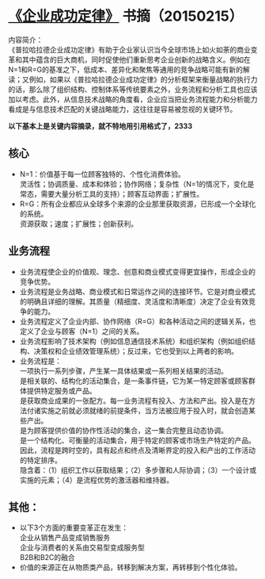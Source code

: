 # [《企业成功定律》](http://product.dangdang.com/24022063.html) 书摘（20150215）

内容简介：        
《普拉哈拉德企业成功定律》有助于企业家认识当今全球市场上如火如荼的商业变革和其中蕴含的巨大商机，同时促使他们重新思考企业创新的战略含义。例如在N=1和R=G的基准之下，低成本、差异化和聚焦等通用的竞争战略可能有新的解读；又例如，如果以《普拉哈拉德企业成功定律》的分析框架来衡量战略的执行力的话，那么除了组织结构、控制体系等传统要素之外，业务流程和分析工具也应该加以考虑。此外，从信息技术战略的角度看，企业应当把业务流程能力和分析能力看成是与信息技术匹配的关键战略能力，这往往是容易被忽视的关键环节。         

     
**以下基本上是关键内容摘录，就不特地用引用格式了，2333**    


## 核心   
- N=1：价值基于每一位顾客独特的、个性化消费体验。    
灵活性；协调质量、成本和体验；协作网络；复杂性（N=1的情况下，变化是常态，需要大量分析工具的支持）；顾客互动界面；扩展性。
- R=G：所有企业都应从全球多个来源的企业那里获取资源，已形成一个全球化的系统。    
资源获取；速度；扩展性；创新获利。


## 业务流程
- 业务流程使企业的价值观、理念、创意和商业模式变得更宜操作，形成企业的竞争优势。
- 业务流程是业务战略、商业模式和日常运作之间的连接环节。它是对商业模式的明确且详细的理解。其质量（精细度、灵活度和清晰度）决定了企业有效竞争的能力。
- 业务流程定义了企业内部、协作网络（R=G）和各种活动之间的逻辑关系，也定义了企业与顾客（N=1）之间的关系。
- 业务流程影响了技术架构（例如信息通信技术系统）和组织架构（例如组织结构、决策权和企业绩效管理系统）；反过来，它也受到以上两者的影响。
- 业务流程是：   
一项执行一系列步骤，产生某一具体结果或一系列相关结果的活动。   
是相关联的、结构化的活动集合，是一条事件链，它为某一特定顾客或顾客群体提供特定服务或产品。   
是获取商业成果的一张配方。每一业务流程有投入、方法和产出。投入是在方法付诸实施之前就必须就绪的前提条件，当方法被应用于投入时，就会创造某些产出。   
是为顾客提供价值的协作性活动的集合，这一集合完整且动态协调。   
是一个结构化、可衡量的活动集合，用于特定的顾客或市场生产特定的产品。因此，流程是跨时空的，具有起点和终点及清晰界定的投入和产出的工作活动的特定排序。   
隐含着：（1）组织工作以获取结果；（2）多步骤和人际协调；（3）一个设计或实施的元素；（4）是流程优势的激活器和维持器。   


## 其他：
- 以下3个方面的重要变革正在发生：   
企业从销售产品变成销售服务   
企业与消费者的关系由交易型变成服务型   
B2B和B2C的融合   
- 价值的来源正在从物质类产品，转移到解决方案，再转移到个性化体验。   

